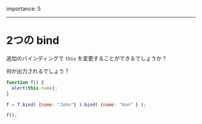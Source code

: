 importance: 5

---

# 2つの bind

追加のバインディングで `this` を変更することができるでしょうか？

何が出力されるでしょう？

```js no-beautify
function f() {
  alert(this.name);
}

f = f.bind( {name: "John"} ).bind( {name: "Ann" } );

f();
```

